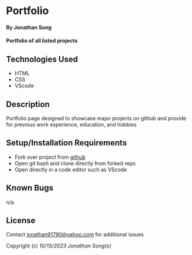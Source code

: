 # Portfolio
#### By Jonathan Song

#### Portfolio of all listed projects

## Technologies Used

* HTML
* CSS
* VScode

## Description

Portfolio page designed to showcase major projects on github and provide for previous work experience, education, and hobbies


## Setup/Installation Requirements

* Fork over project from [github](https://github.com/boboflofo/Portfolio.git)
* Open git bash and clone directly from forked repo
* Open directly in a code editor such as VScode


## Known Bugs
n/a


## License
Contact jonathan91790@yahoo.com for additional issues


Copyright (c) _10/13/2023_ _Jonathan Song(s)_
